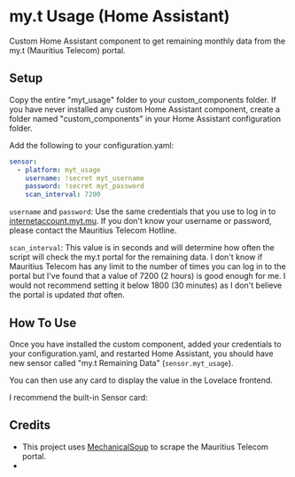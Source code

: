# my.t Usage (Home Assistant)

Custom Home Assistant component to get remaining monthly data from the my.t (Mauritius Telecom) portal.

## Setup
Copy the entire "myt_usage" folder to your custom_components folder. If you have never installed any custom Home Assistant component, create a folder named "custom_components" in your Home Assistant configuration folder.

Add the following to your configuration.yaml:
```yaml
sensor:
  - platform: myt_usage
    username: !secret myt_username
    password: !secret myt_password
    scan_interval: 7200
```

`username` and `password`: Use the same credentials that you use to log in to [internetaccount.myt.mu](https://internetaccount.myt.mu). If you don't know your username or password, please contact the Mauritius Telecom Hotline.

`scan_interval`: This value is in seconds and will determine how often the script will check the my.t portal for the remaining data. I don't know if Mauritius Telecom has any limit to the number of times you can log in to the portal but I've found that a value of 7200 (2 hours) is good enough for me. I would not recommend setting it below 1800 (30 minutes) as I don't believe the portal is updated *that* often.

## How To Use
Once you have installed the custom component, added your credentials to your configuration.yaml, and restarted Home Assistant, you should have new sensor called "my.t Remaining Data" (`sensor.myt_usage`).

You can then use any card to display the value in the Lovelace frontend.

I recommend the built-in Sensor card:


## Credits

 - This project uses
   [MechanicalSoup](https://pypi.org/project/MechanicalSoup/) to scrape
   the Mauritius Telecom portal.
 - 

<!--stackedit_data:
eyJoaXN0b3J5IjpbMTU5NTY0NDE0LC03NTU1ODg2MzcsLTE1Nz
A2Njk4MDksLTc4NTU0NjY1MSw2NDE4MDEzNjVdfQ==
-->